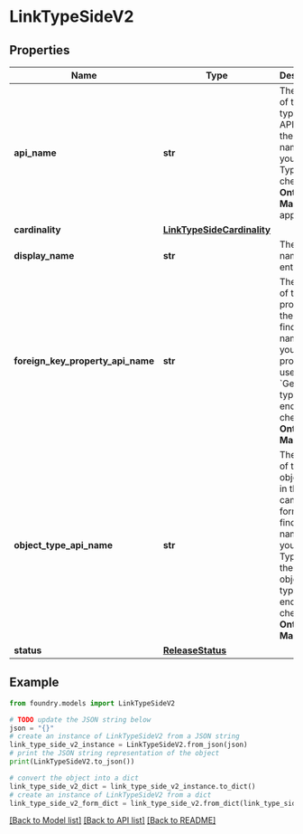 # LinkTypeSideV2

## Properties

Name | Type | Description | Notes
------------ | ------------- | ------------- | -------------
**api_name** | **str** | The name of the link type in the API. To find the API name for your Link Type, check the **Ontology Manager** application.  |
**cardinality** | [**LinkTypeSideCardinality**](LinkTypeSideCardinality.md) |  |
**display_name** | **str** | The display name of the entity. |
**foreign_key_property_api_name** | **str** | The name of the property in the API. To find the API name for your property, use the \`Get object type\` endpoint or check the **Ontology Manager**.  | \[optional\]
**object_type_api_name** | **str** | The name of the object type in the API in camelCase format. To find the API name for your Object Type, use the \`List object types\` endpoint or check the **Ontology Manager**.  |
**status** | [**ReleaseStatus**](ReleaseStatus.md) |  |

## Example

```python
from foundry.models import LinkTypeSideV2

# TODO update the JSON string below
json = "{}"
# create an instance of LinkTypeSideV2 from a JSON string
link_type_side_v2_instance = LinkTypeSideV2.from_json(json)
# print the JSON string representation of the object
print(LinkTypeSideV2.to_json())

# convert the object into a dict
link_type_side_v2_dict = link_type_side_v2_instance.to_dict()
# create an instance of LinkTypeSideV2 from a dict
link_type_side_v2_form_dict = link_type_side_v2.from_dict(link_type_side_v2_dict)
```

[\[Back to Model list\]](../README.md#documentation-for-models) [\[Back to API list\]](../README.md#documentation-for-api-endpoints) [\[Back to README\]](../README.md)
